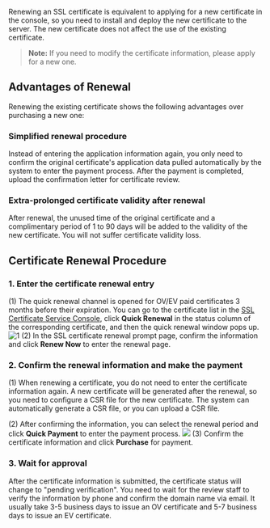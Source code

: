 Renewing an SSL certificate is equivalent to applying for a new certificate in the console, so you need to install and deploy the new certificate to the server. The new certificate does not affect the use of the existing certificate.
> **Note:**
> If you need to modify the certificate information, please apply for a new one.

## Advantages of Renewal
Renewing the existing certificate shows the following advantages over purchasing a new one:    
### Simplified renewal procedure
Instead of entering the application information again, you only need to confirm the original certificate's application data pulled automatically by the system to enter the payment process. After the payment is completed, upload the confirmation letter for certificate review.   
### Extra-prolonged certificate validity after renewal
After renewal, the unused time of the original certificate and a complimentary period of 1 to 90 days will be added to the validity of the new certificate. You will not suffer certificate validity loss.   

## Certificate Renewal Procedure
### 1. Enter the certificate renewal entry
(1) The quick renewal channel is opened for OV/EV paid certificates 3 months before their expiration. You can go to the certificate list in the [SSL Certificate Service Console](https://console.cloud.tencent.com/ssl), click **Quick Renewal** in the status column of the corresponding certificate, and then the quick renewal window pops up.
![1](https://main.qcloudimg.com/raw/426acf48a4053f538b92ea172bdea343.jpg)
(2) In the SSL certificate renewal prompt page, confirm the information and click **Renew Now** to enter the renewal page.


### 2. Confirm the renewal information and make the payment
(1) When renewing a certificate, you do not need to enter the certificate information again. A new certificate will be generated after the renewal, so you need to configure a CSR file for the new certificate. The system can automatically generate a CSR file, or you can upload a CSR file.

(2) After confirming the information, you can select the renewal period and click **Quick Payment** to enter the payment process.
![](https://main.qcloudimg.com/raw/a12ab0f11730e867daf6a965061eb245.jpg)
(3) Confirm the certificate information and click **Purchase** for payment.   

### 3. Wait for approval
After the certificate information is submitted, the certificate status will change to "pending verification". You need to wait for the review staff to verify the information by phone and confirm the domain name via email. It usually take 3-5 business days to issue an OV certificate and 5-7 business days to issue an EV certificate.


